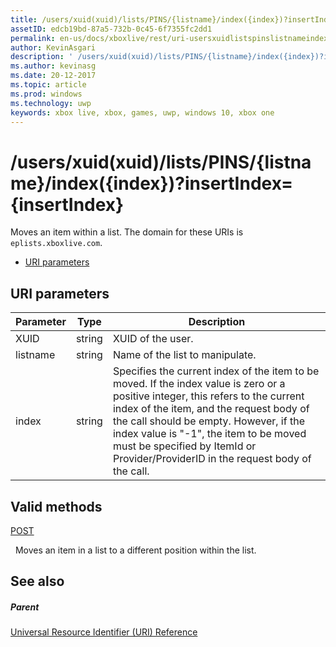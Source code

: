 ```yaml
---
title: /users/xuid(xuid)/lists/PINS/{listname}/index({index})?insertIndex={insertIndex}
assetID: edcb19bd-87a5-732b-0c45-6f7355fc2dd1
permalink: en-us/docs/xboxlive/rest/uri-usersxuidlistspinslistnameindex.html
author: KevinAsgari
description: ' /users/xuid(xuid)/lists/PINS/{listname}/index({index})?insertIndex={insertIndex}'
ms.author: kevinasg
ms.date: 20-12-2017
ms.topic: article
ms.prod: windows
ms.technology: uwp
keywords: xbox live, xbox, games, uwp, windows 10, xbox one
---
```



# /users/xuid(xuid)/lists/PINS/{listname}/index({index})?insertIndex={insertIndex}
Moves an item within a list. 
The domain for these URIs is `eplists.xboxlive.com`.
 
  * [URI parameters](#ID4EV)
 
<a id="ID4EV"></a>

 
## URI parameters 
 
| Parameter| Type| Description| 
| --- | --- | --- | 
| XUID| string| XUID of the user.| 
| listname| string| Name of the list to manipulate.| 
| index| string| Specifies the current index of the item to be moved. If the index value is zero or a positive integer, this refers to the current index of the item, and the request body of the call should be empty. However, if the index value is "-1", the item to be moved must be specified by ItemId or Provider/ProviderID in the request body of the call. | 
  
<a id="ID4EHC"></a>

 
## Valid methods

[POST](uri-usersxuidlistspinslistnameindexpost.md)

&nbsp;&nbsp;Moves an item in a list to a different position within the list.
 
<a id="ID4ERC"></a>

 
## See also
 
<a id="ID4ETC"></a>

 
##### Parent 

[Universal Resource Identifier (URI) Reference](../atoc-xboxlivews-reference-uris.md)

   
